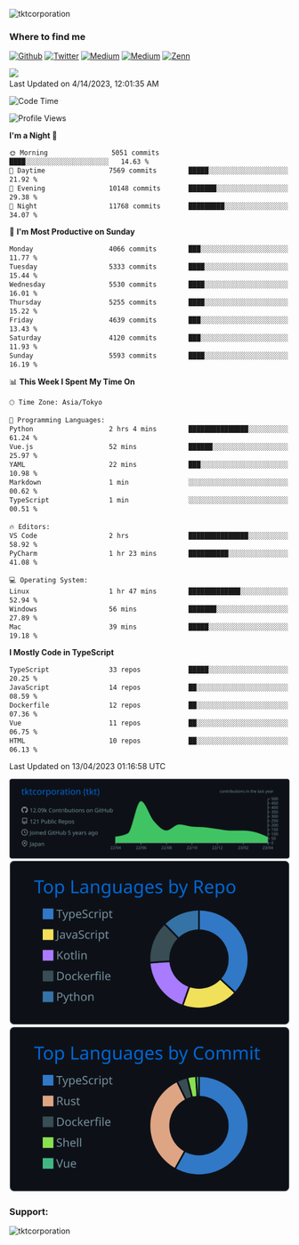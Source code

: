<p align="left"> <img src="https://komarev.com/ghpvc/?username=tktcorporation&label=Profile%20views&color=0e75b6&style=flat" alt="tktcorporation" /> </p>

<h3>Where to find me</h3>
<p>
<a href="https://github.com/tktcorporation" target="_blank"><img alt="Github" src="https://img.shields.io/badge/GitHub-%2312100E.svg?&style=for-the-badge&logo=Github&logoColor=white" /></a>
<a href="https://twitter.com/tktcorporation" target="_blank"><img alt="Twitter" src="https://img.shields.io/badge/twitter-%231DA1F2.svg?&style=for-the-badge&logo=twitter&logoColor=white" /></a>
<a href="https://www.linkedin.com/in/tktcorporation" target="_blank"><img alt="Medium" src="https://img.shields.io/badge/linkdin-0a66c2.svg?&style=for-the-badge&logo=linkedin&logoColor=white" /></a>
<a href="https://qiita.com/tktcorporation" target="_blank"><img alt="Medium" src="https://img.shields.io/badge/qiita-55C500.svg?&style=for-the-badge&logo=qiita&logoColor=white" /></a>
<a href="https://zenn.dev/tktcorporation" target="_blank"><img alt="Zenn" src="https://img.shields.io/badge/Zenn-3EA8FF.svg?&style=for-the-badge&logo=Zenn&logoColor=white" /></a>
</p>

<!--START_SECTION:lapras-card-->
<a href="https://lapras.com/public/tktcorporation" target="_blank" rel="noopener noreferrer"><img src="https://lapras-card-generator.vercel.app/api/svg?e=3.89&b=3.48&i=3.58&b1=%23232323&b2=%236d6d6d&i1=%23212121&i2=%23818181&l=en" width="300" ></a>  
Last Updated on 4/14/2023, 12:01:35 AM
<!--END_SECTION:lapras-card-->
  
<!--START_SECTION:waka-->
![Code Time](http://img.shields.io/badge/Code%20Time-928%20hrs%2029%20mins-blue)

![Profile Views](http://img.shields.io/badge/Profile%20Views-0-blue)

**I'm a Night 🦉** 

```text
🌞 Morning                5051 commits        ████░░░░░░░░░░░░░░░░░░░░░   14.63 % 
🌆 Daytime                7569 commits        █████░░░░░░░░░░░░░░░░░░░░   21.92 % 
🌃 Evening                10148 commits       ███████░░░░░░░░░░░░░░░░░░   29.38 % 
🌙 Night                  11768 commits       █████████░░░░░░░░░░░░░░░░   34.07 % 
```
📅 **I'm Most Productive on Sunday** 

```text
Monday                   4066 commits        ███░░░░░░░░░░░░░░░░░░░░░░   11.77 % 
Tuesday                  5333 commits        ████░░░░░░░░░░░░░░░░░░░░░   15.44 % 
Wednesday                5530 commits        ████░░░░░░░░░░░░░░░░░░░░░   16.01 % 
Thursday                 5255 commits        ████░░░░░░░░░░░░░░░░░░░░░   15.22 % 
Friday                   4639 commits        ███░░░░░░░░░░░░░░░░░░░░░░   13.43 % 
Saturday                 4120 commits        ███░░░░░░░░░░░░░░░░░░░░░░   11.93 % 
Sunday                   5593 commits        ████░░░░░░░░░░░░░░░░░░░░░   16.19 % 
```


📊 **This Week I Spent My Time On** 

```text
🕑︎ Time Zone: Asia/Tokyo

💬 Programming Languages: 
Python                   2 hrs 4 mins        ███████████████░░░░░░░░░░   61.24 % 
Vue.js                   52 mins             ██████░░░░░░░░░░░░░░░░░░░   25.97 % 
YAML                     22 mins             ███░░░░░░░░░░░░░░░░░░░░░░   10.98 % 
Markdown                 1 min               ░░░░░░░░░░░░░░░░░░░░░░░░░   00.62 % 
TypeScript               1 min               ░░░░░░░░░░░░░░░░░░░░░░░░░   00.51 % 

🔥 Editors: 
VS Code                  2 hrs               ███████████████░░░░░░░░░░   58.92 % 
PyCharm                  1 hr 23 mins        ██████████░░░░░░░░░░░░░░░   41.08 % 

💻 Operating System: 
Linux                    1 hr 47 mins        █████████████░░░░░░░░░░░░   52.94 % 
Windows                  56 mins             ███████░░░░░░░░░░░░░░░░░░   27.89 % 
Mac                      39 mins             █████░░░░░░░░░░░░░░░░░░░░   19.18 % 
```

**I Mostly Code in TypeScript** 

```text
TypeScript               33 repos            █████░░░░░░░░░░░░░░░░░░░░   20.25 % 
JavaScript               14 repos            ██░░░░░░░░░░░░░░░░░░░░░░░   08.59 % 
Dockerfile               12 repos            ██░░░░░░░░░░░░░░░░░░░░░░░   07.36 % 
Vue                      11 repos            ██░░░░░░░░░░░░░░░░░░░░░░░   06.75 % 
HTML                     10 repos            ██░░░░░░░░░░░░░░░░░░░░░░░   06.13 % 
```




 Last Updated on 13/04/2023 01:16:58 UTC
<!--END_SECTION:waka-->

[![](https://raw.githubusercontent.com/tktcorporation/tktcorporation/master/profile-summary-card-output/github_dark/0-profile-details.svg)](https://github.com/vn7n24fzkq/github-profile-summary-cards)
[![](https://raw.githubusercontent.com/tktcorporation/tktcorporation/master/profile-summary-card-output/github_dark/1-repos-per-language.svg)](https://github.com/vn7n24fzkq/github-profile-summary-cards) [![](https://raw.githubusercontent.com/tktcorporation/tktcorporation/master/profile-summary-card-output/github_dark/2-most-commit-language.svg)](https://github.com/vn7n24fzkq/github-profile-summary-cards)

<h3 align="left">Support:</h3>
<p><a href="https://www.buymeacoffee.com/tktcorporation"> <img align="left" src="https://cdn.buymeacoffee.com/buttons/v2/default-yellow.png" height="50" width="210" alt="tktcorporation" /></a></p><br><br>
